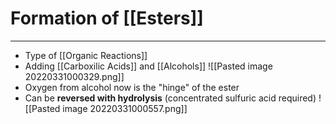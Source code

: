 # Formation of [[Esters]]
---
- Type of [[Organic Reactions]]
- Adding [[Carboxilic Acids]] and [[Alcohols]]
![[Pasted image 20220331000329.png]]
- Oxygen from alcohol now is the "hinge" of the ester
- Can be **reversed with hydrolysis** (concentrated sulfuric acid required)
![[Pasted image 20220331000557.png]]
